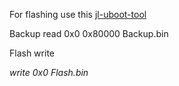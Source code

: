 For flashing use this [jl-uboot-tool](https://github.com/kagaimiq/jl-uboot-tool)

Backup
read 0x0 0x80000 Backup.bin

Flash
write <address> <file>
write 0x0 Flash.bin
